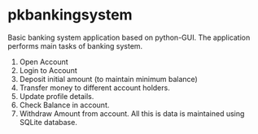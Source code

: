 # pkbankingsystem
Basic banking system application based on python-GUI. The application performs main tasks of banking system.
1. Open Account
2. Login to Account
3. Deposit initial amount (to maintain minimum balance)
4. Transfer money to different account holders.
5. Update profile details.
6. Check Balance in account.
7. Withdraw Amount from account.
All this is data is maintained using SQLite database. 
